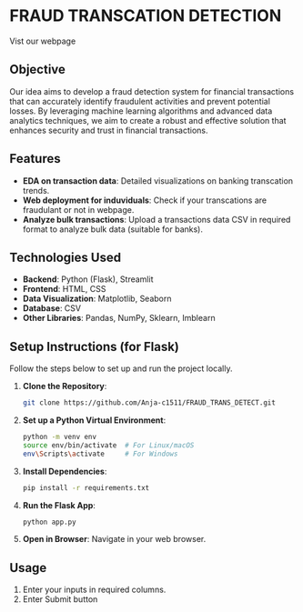 # FRAUD TRANSCATION DETECTION 

Vist our webpage 

## Objective
Our idea aims to develop a fraud detection system for financial transactions that can accurately identify fraudulent activities and prevent potential losses. By leveraging machine learning algorithms and advanced data analytics techniques, we aim to create a robust and effective solution that enhances security and trust in financial transactions.

## Features

- **EDA on transaction data**: Detailed visualizations on banking transcation trends.
- **Web deployment for induviduals**: Check if your transcations are fraudulant or not in webpage.
- **Analyze bulk transactions**: Upload a transactions data CSV in required format to analyze bulk data (suitable for banks).

## Technologies Used

- **Backend**: Python (Flask), Streamlit
- **Frontend**: HTML, CSS
- **Data Visualization**: Matplotlib, Seaborn
- **Database**: CSV
- **Other Libraries**: Pandas, NumPy, Sklearn, Imblearn

## Setup Instructions (for Flask)

Follow the steps below to set up and run the project locally.

1. **Clone the Repository**:
    ```bash
    git clone https://github.com/Anja-c1511/FRAUD_TRANS_DETECT.git
    ```

2. **Set up a Python Virtual Environment**:
    ```bash
    python -m venv env
    source env/bin/activate  # For Linux/macOS
    env\Scripts\activate     # For Windows
    ```

3. **Install Dependencies**:
    ```bash
    pip install -r requirements.txt
    ```

4. **Run the Flask App**:
    ```bash
    python app.py
    ```

5. **Open in Browser**:
    Navigate in your web browser.

## Usage

1. Enter your inputs in required columns.
2. Enter Submit button

